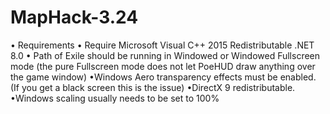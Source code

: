 # MapHack-3.24

• Requirements
• Require Microsoft Visual C++ 2015 Redistributable .NET 8.0
• Path of Exile should be running in Windowed or Windowed Fullscreen mode (the pure Fullscreen mode does not let PoeHUD draw anything over the game window)
•Windows Aero transparency effects must be enabled. (If you get a black screen this is the issue)
•DirectX 9 redistributable.
•Windows scaling usually needs to be set to 100%
